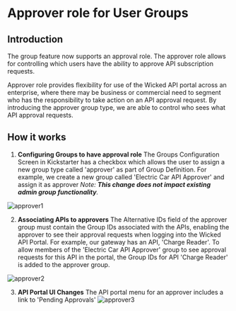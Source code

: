 # Approver role for User Groups 

## Introduction 
The group feature now supports an approval role.  The approver role allows for controlling which users have the ability to approve API subscription requests.  
 
Approver role provides flexibility for use of the Wicked API portal across an enterprise, where there may be business or commercial need to segment who has the responsibility to take action on an API approval request. By introducing the approver group type, we are able to control who sees what API approval requests.  

## How it works 

1.  **Configuring Groups to have approval role** 
The Groups Configuration Screen in Kickstarter has a checkbox which allows the user to assign a new group type called 'approver' as part of Group Definition. For example, we create a new group called 'Electric Car API Approver' and assign it as approver 
 _Note: **This change does not impact existing admin group functionality**._ 
 
![approver1](https://user-images.githubusercontent.com/9421117/36286403-74ae8e34-1264-11e8-9c65-1432bef850ee.png)

2. **Associating APIs to approvers** 
The Alternative IDs field of the approver group must contain the Group IDs associated with the APIs, enabling the approver to see their approval requests when logging into the Wicked API Portal. For example, our gateway has an API, 'Charge Reader'.  To allow members of the 'Electric Car API Approver' group to see approval requests for this API in the portal, the Group IDs for API 'Charge Reader' is added to the approver group.  
 
![approver2](https://user-images.githubusercontent.com/9421117/36286407-7bc71e66-1264-11e8-95dc-967ef6d47381.png)

3. **API Portal UI Changes** 
 The API portal menu for an approver includes a link to 'Pending Approvals' 
![approver3](https://user-images.githubusercontent.com/9421117/36286412-8387c5f6-1264-11e8-83e8-45216cf0fa34.png)
